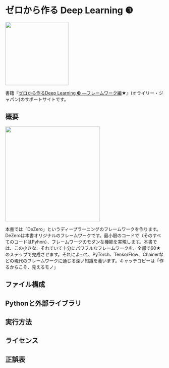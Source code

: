 ゼロから作る Deep Learning ❸
==========================

[<img src="https://raw.githubusercontent.com/oreilly-japan/deep-learning-from-scratch-3/images/deep-learning-from-scratch-3.png" width="200px">](https://www.oreilly.co.jp/books/978487311xxxx/)

書籍『[ゼロから作るDeep Learning ❸ ―フレームワーク編](https://www.oreilly.co.jp/books/978487311xxxx/)★』(オライリー・ジャパン)のサポートサイトです。


## 概要

<img src="https://raw.githubusercontent.com/oreilly-japan/deep-learning-from-scratch-3/images/dezero_logo.png" width="300px" />


本書では「DeZero」というディープラーニングのフレームワークを作ります。DeZeroは本書オリジナルのフレームワークです。最小限のコードで（そのすべてのコードはPyhon）、フレームワークのモダンな機能を実現します。本書では、この小さな、それでいて十分にパワフルなフレームワークを、全部で60★のステップで完成させます。それによって、PyTorch、TensorFlow、Chainerなどの現代のフレームワークに通じる深い知識を養います。キャッチコピーは「作るからこそ、見えるモノ」

## ファイル構成

## Pythonと外部ライブラリ

## 実行方法

## ライセンス

## 正誤表

